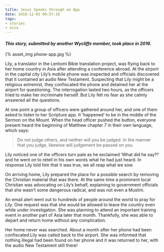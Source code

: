 ```yaml
---
title: Jesus Speaks through an App
date: 2018-12-03 09:57:19
tags:
- stories
- asia
---
```


#### _This story, submitted by another Wycliffe member, took place in 2016._

{% asset_img phone-app.jpg %}

Lily, a translator in the Lentomi Bible translation project, was flying back to
her home country in Asia after attending a conference abroad. At the airport in
the capital city Lily’s mobile phone was inspected and officials discovered
that it contained an audio New Testament. Suspecting that Lily might be a
religious extremist, they confiscated the phone and detained her at the airport
for questioning. The interrogation lasted two hours, as the officers tried to
make her incriminate herself. But Lily felt no fear as she calmly answered all 
the questions.

At one point a group of officers were gathered around her, and one of them asked
to listen to her Scripture app. It ‘happened’ to be in the middle of the Sermon
on the Mount. When the head officer pushed the button, every­one present heard
the beginning of Matthew chapter 7 in their own language, which says:

> Do not judge others, and neither will you be judged. In the manner that you
> judge, likewise will judgement be passed on you.

Lily noticed one of the officers turn pale as he exclaimed ‘What did he say?!’
and he went on to retell in his own words what he had just heard. In response
Lily told him that it was true, we all reap what we sow.

On arriving home, Lily prepared the place for a possible search by removing the
Christian material that was there. At the same time a prominent local Christian
was advocating on Lily’s behalf, explaining to government officials that she
wasn’t some dangerous radical, and was not even a Muslim.

An email alert went out to hundreds of people around the world to pray for Lily.
One request was that she would be allowed to leave the country even while under
investigation. She was planning to attend an important training event in another
part of Asia later that month. Thankfully, she was able to depart and return
home without any complication.

Her home never was searched. About a month after her phone had been confiscated
Lily was called back to the airport. She was informed that nothing illegal had
been found on her phone and it was returned to her, with the audio New Testament
still there!

